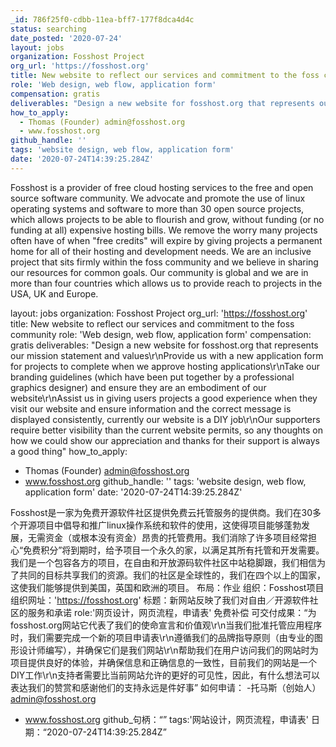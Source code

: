 ```yaml
---
_id: 786f25f0-cdbb-11ea-bff7-177f8dca4d4c
status: searching
date_posted: '2020-07-24'
layout: jobs
organization: Fosshost Project
org_url: 'https://fosshost.org'
title: New website to reflect our services and commitment to the foss community
role: 'Web design, web flow, application form'
compensation: gratis
deliverables: "Design a new website for fosshost.org that represents our mission statement and values\r\nProvide us with a new application form for projects to complete when we approve hosting applications\r\nTake our branding guidelines (which have been put together by a professional graphics designer) and ensure they are an embodiment of our website\r\nAssist us in giving users  projects a good experience when they visit our website and ensure information and the correct message is displayed consistently, currently our website is a DIY job\r\nOur supporters require better visibility than the current website permits, so any thoughts on how we could show our appreciation and thanks for their support is always a good thing"
how_to_apply:
  - Thomas (Founder) admin@fosshost.org
  - www.fosshost.org
github_handle: ''
tags: 'website design, web flow, application form'
date: '2020-07-24T14:39:25.284Z'
---
```

Fosshost is a provider of free cloud hosting services to the free and open source software community.  We advocate and promote the use of linux operating systems and software to more than 30 open source projects, which allows projects to be able to flourish and grow, without funding (or no funding at all) expensive hosting bills.  We remove the worry many projects often have of when "free credits" will expire by giving projects a permanent home for all of their hosting and development needs.  We are an inclusive project that sits firmly within the foss community and we believe in sharing our resources for common goals. Our community is global and we are in more than four countries which allows us to provide reach to projects in the USA, UK and Europe.

layout: jobs
organization: Fosshost Project
org_url: 'https://fosshost.org'
title: New website to reflect our services and commitment to the foss community
role: 'Web design, web flow, application form'
compensation: gratis
deliverables: "Design a new website for fosshost.org that represents our mission statement and values\r\nProvide us with a new application form for projects to complete when we approve hosting applications\r\nTake our branding guidelines (which have been put together by a professional graphics designer) and ensure they are an embodiment of our website\r\nAssist us in giving users  projects a good experience when they visit our website and ensure information and the correct message is displayed consistently, currently our website is a DIY job\r\nOur supporters require better visibility than the current website permits, so any thoughts on how we could show our appreciation and thanks for their support is always a good thing"
how_to_apply:
  - Thomas (Founder) admin@fosshost.org
  - www.fosshost.org
github_handle: ''
tags: 'website design, web flow, application form'
date: '2020-07-24T14:39:25.284Z'

Fosshost是一家为免费开源软件社区提供免费云托管服务的提供商。我们在30多个开源项目中倡导和推广linux操作系统和软件的使用，这使得项目能够蓬勃发展，无需资金（或根本没有资金）昂贵的托管费用。我们消除了许多项目经常担心“免费积分”将到期时，给予项目一个永久的家，以满足其所有托管和开发需要。我们是一个包容各方的项目，在自由和开放源码软件社区中站稳脚跟，我们相信为了共同的目标共享我们的资源。我们的社区是全球性的，我们在四个以上的国家，这使我们能够提供到美国，英国和欧洲的项目。
布局：作业
组织：Fosshost项目
组织网址：'https://fosshost.org'
标题：新网站反映了我们对自由／开源软件社区的服务和承诺
role:'网页设计，网页流程，申请表'
免费补偿
可交付成果：“为fosshost.org网站它代表了我们的使命宣言和价值观\r\n当我们批准托管应用程序时，我们需要完成一个新的项目申请表\r\n遵循我们的品牌指导原则（由专业的图形设计师编写），并确保它们是我们网站\r\n帮助我们在用户访问我们的网站时为项目提供良好的体验，并确保信息和正确信息的一致性，目前我们的网站是一个DIY工作\r\n支持者需要比当前网站允许的更好的可见性，因此，有什么想法可以表达我们的赞赏和感谢他们的支持永远是件好事”
如何申请：
-托马斯（创始人）admin@fosshost.org
- www.fosshost.org
github_句柄：“”
tags:'网站设计，网页流程，申请表'
日期：“2020-07-24T14:39:25.284Z”